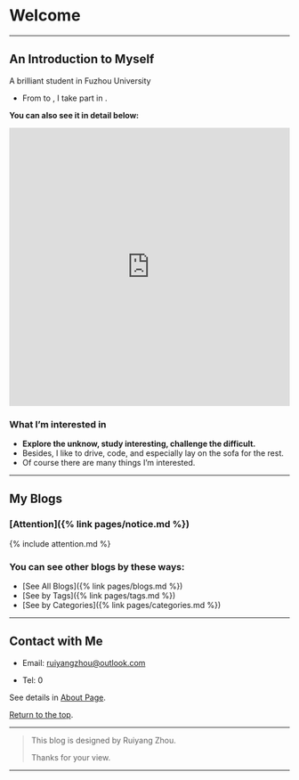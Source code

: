 # Welcome<span id="jump"> </span>

------

## An Introduction to Myself

A brilliant student in Fuzhou University

- From to , I take part in .

**You can also see it in detail below:**


<iframe width="760px" height="500px" src="https://sway.office.com/s/fVfcBAKtNjWBf4rH/embed" frameborder="0" marginheight="0" marginwidth="0" max-width="100%" sandbox="allow-forms allow-modals allow-orientation-lock allow-popups allow-same-origin allow-scripts" scrolling="no" style="border: none; max-width: 100%; max-height: 100vh" allowfullscreen mozallowfullscreen msallowfullscreen webkitallowfullscreen></iframe>

### What I’m interested in

- **Explore the unknow, study interesting, challenge the difficult.**
- Besides, I like to drive, code, and especially lay on the sofa for the rest.
- Of course there are many things I’m interested.

------

## My Blogs

### [Attention]({% link pages/notice.md %})

{% include attention.md %}



### You can see other blogs **by these ways**:

- [See All Blogs]({% link pages/blogs.md %})
- [See by Tags]({% link pages/tags.md %})
- [See by Categories]({% link pages/categories.md %})


------

## Contact with Me

- Email: [ruiyangzhou@outlook.com](ruiyangzhou@outlook.com)

- Tel: 0

See details in [About Page](https://fentaniao.github.io/about.html).

[Return to the top](#jump).

------

> This blog is designed by Ruiyang Zhou.
>
> Thanks for your view.

------

